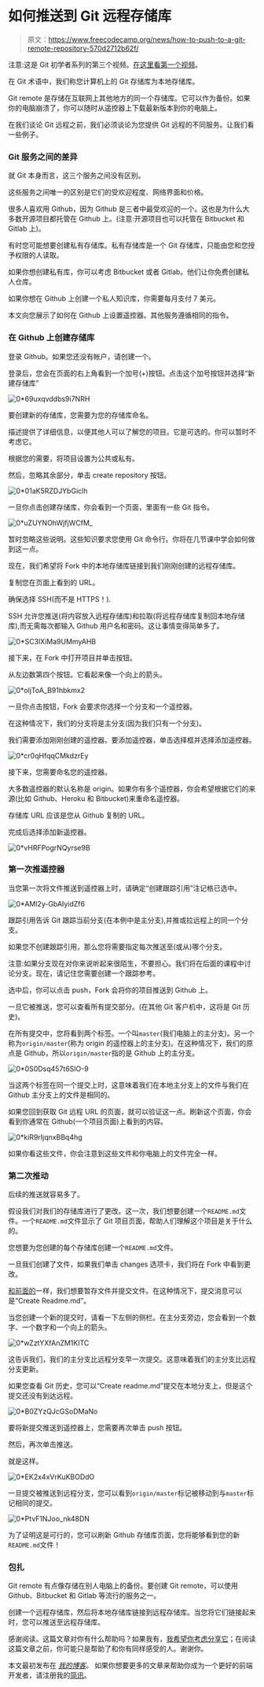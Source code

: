 # 如何推送到 Git 远程存储库

> 原文：<https://www.freecodecamp.org/news/how-to-push-to-a-git-remote-repository-570d2712b62f/>

注意:这是 Git 初学者系列的第三个视频。[在这里看第一个视频](https://zellwk.com/blog/setting-up-git)。

在 Git 术语中，我们称您计算机上的 Git 存储库为本地存储库。

Git remote 是存储在互联网上其他地方的同一个存储库。它可以作为备份。如果你的电脑崩溃了，你可以随时从遥控器上下载最新版本到你的电脑上。

在我们谈论 Git 远程之前，我们必须谈论为您提供 Git 远程的不同服务。让我们看一些例子。

### Git 服务之间的差异

就 Git 本身而言，这三个服务之间没有区别。

这些服务之间唯一的区别是它们的受欢迎程度、网络界面和价格。

很多人喜欢用 Github，因为 Github 是三者中最受欢迎的一个。这也是为什么大多数开源项目都托管在 Github 上。(注意:开源项目也可以托管在 Bitbucket 和 Gitlab 上)。

有时您可能想要创建私有存储库。私有存储库是一个 Git 存储库，只能由您和您授予权限的人读取。

如果你想创建私有库，你可以考虑 Bitbucket 或者 Gitlab。他们让你免费创建私人仓库。

如果你想在 Github 上创建一个私人知识库，你需要每月支付 7 美元。

本文向您展示了如何在 Github 上设置遥控器。其他服务遵循相同的指令。

### 在 Github 上创建存储库

登录 Github。如果您还没有帐户，请创建一个。

登录后，您会在页面的右上角看到一个加号(+)按钮。点击这个加号按钮并选择“新建存储库”

![0*69uxqvddbs9i7NRH](img/a0049a662383ad130b19f0f77863c3ae.png)

要创建新的存储库，您需要为您的存储库命名。

描述提供了详细信息，以便其他人可以了解您的项目。它是可选的。你可以暂时不考虑它。

根据您的需要，将项目设置为公共或私有。

然后，忽略其余部分，单击 create repository 按钮。

![0*01aK5RZDJYbGiclh](img/785d9d07d77b34e20457a6dcfb7c08f5.png)

一旦你点击创建存储库，你会看到一个页面，里面有一些 Git 指令。

![0*uZUYNOhWjfjWCfM_](img/88bf36641190d138b9f5d5846fccff71.png)

暂时忽略这些说明。这些知识要求您使用 Git 命令行。你将在几节课中学会如何做到这一点。

现在，我们希望将 Fork 中的本地存储库链接到我们刚刚创建的远程存储库。

复制您在页面上看到的 URL。

确保选择 SSH(而不是 HTTPS！).

SSH 允许您推送(将内容放入远程存储库)和拉取(将远程存储库复制回本地存储库),而无需每次都输入 Github 用户名和密码。这让事情变得简单多了。

![0*SC3lXiMa9UMmyAHB](img/4ca3745b58273bb69de84e951066696d.png)

接下来，在 Fork 中打开项目并单击按钮。

从左边数第四个按钮。它看起来像一个向上的箭头。

![0*oljToA_B91hbkmx2](img/c5bbeaaa3251dc18c9a7868bb084f801.png)

一旦你点击按钮，Fork 会要求你选择一个分支和一个遥控器。

在这种情况下，我们的分支将是主分支(因为我们只有一个分支)。

我们需要添加刚刚创建的遥控器。要添加遥控器，单击选择框并选择添加遥控器。

![0*cr0qHfqqCMkdzrEy](img/1537385ac719ea5ab2ea9493735706e1.png)

接下来，您需要命名您的遥控器。

大多数遥控器的默认名称是 origin。如果你有多个遥控器，你会希望根据它们的来源(比如 Github、Heroku 和 Bitbucket)来重命名遥控器。

存储库 URL 应该是您从 Github 复制的 URL。

完成后选择添加新遥控器。

![0*vHRFPogrNQyrse9B](img/a247779f6b02ed2d124bed5af6a0ce37.png)

### 第一次推遥控器

当您第一次将文件推送到遥控器上时，请确定“创建跟踪引用”注记格已选中。

![0*AMl2y-GbAIyidZf6](img/da9ff5adc8eeb76230f4ad95a38f6f94.png)

跟踪引用告诉 Git 跟踪当前分支(在本例中是主分支),并推或拉远程上的同一个分支。

如果您不创建跟踪引用，那么您将需要指定每次推送至(或从)哪个分支。

注意:如果分支现在对你来说听起来很陌生，不要担心。我们将在后面的课程中讨论分支。现在，请记住您需要创建一个跟踪参考。

选中后，你可以点击 push，Fork 会将你的项目推送到 Github 上。

一旦它被推送，您可以查看所有提交部分。(在其他 Git 客户机中，这将是 Git 历史)。

在所有提交中，您将看到两个标签。一个叫`master`(我们电脑上的主分支)。另一个称为`origin/master`(称为 origin 的遥控器上的主分支)。在这种情况下，我们的原点是 Github，所以`origin/master`指的是 Github 上的主分支。

![0*0S0Dsq457t6SlO-9](img/4468cf0c86800f39b3345a3f10b15251.png)

当这两个标签在同一个提交上时，这意味着我们在本地主分支上的文件与我们在 Github 主分支上的文件是相同的。

如果您回到获取 Git 远程 URL 的页面，就可以验证这一点。刷新这个页面，你会看到你通常在 Github(一个项目页面)上看到的内容。

![0*kiR9rIjqnxBBq4hg](img/977ee8e25936c9f2ebab1dd955df51e2.png)

如果你看这些文件，你会注意到这些文件和你电脑上的文件完全一样。

### 第二次推动

后续的推送就容易多了。

假设我们对我们的存储库进行了更改。这一次，我们想要创建一个`README.md`文件。一个`README.md`文件显示了 Git 项目页面，帮助人们理解这个项目是关于什么的。

您想要为您创建的每个存储库创建一个`README.md`文件。

一旦我们创建了文件，如果我们单击 changes 选项卡，我们将在 Fork 中看到更改。

[和前面的](https://zellwk.com/blog/your-first-commit)一样，我们想要暂存文件并提交文件。在这种情况下，提交消息可以是“Create Readme.md”。

当您创建一个新的提交时，请看一下左侧的侧栏。在主分支旁边，您会看到一个数字、一个数字和一个向上的箭头。

![0*wZztYXfAnZM1KITC](img/9fa386eb810f79c01b854405afa0ff3a.png)

这告诉我们，我们的主分支比远程分支早一次提交。这意味着我们的主分支比远程分支更新。

如果您查看 Git 历史，您可以“Create readme.md”提交在本地分支上，但是这个提交还没有到达远程。

![0*B0ZYzQJcGSoDMaNo](img/bb4c72f1ff6297c838164cad25c9ffa2.png)

要将新提交推送到遥控器上，您需要再次单击 push 按钮。

然后，再次单击推送。

就是这样。

![0*EK2x4xVrKuKBODdO](img/1057a1334299ecc1de0517504b1dbcf7.png)

一旦提交被推送到远程分支，您可以看到`origin/master`标记被移动到与`master`标记相同的提交。

![0*PtvF1NJoo_nk48DN](img/51356a1e9a793003c7a8fb460aae7079.png)

为了证明这是可行的，您可以刷新 Github 存储库页面，您将能够看到您的新`README.md`文件！

### 包扎

Git remote 有点像存储在别人电脑上的备份。要创建 Git remote，可以使用 Github、Bitbucket 和 Gitlab 等流行的服务之一。

创建一个远程存储库，然后将本地存储库链接到远程存储库。当您将它们链接起来时，您可以推送至远程存储库。

感谢阅读。这篇文章对你有什么帮助吗？如果我有，[我希望你考虑分享它](http://twitter.com/share?text=Pushing%20to%20a%20Git%20remote%20by%20@zellwk%20?%20&url=https://zellwk.com/blog/pushing-to-a-git-remote/&hashtags=)；在阅读这篇文章之前，你可能只是帮助了和你有同样感受的人。谢谢你。

本文最初发布在 *[我的博客](https://zellwk.com/blog/pushing-to-a-git-remote/)。*
如果你想要更多的文章来帮助你成为一个更好的前端开发者，请注册我的[简讯](https://zellwk.com/)。